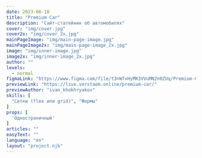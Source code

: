 ```yaml
---
date: 2023-06-10
title: "Premium Car"
description: "Сайт-статейник об автомобилях"
cover: "img/cover.jpg"
cover2x: "img/cover_2x.jpg"
mainPageImage: "img/main-page-image.jpg"
mainPageImage2x: "img/main-page-image_2x.jpg"
image: "img/inner-image.jpg"
image2x: "img/inner-image_2x.jpg"
author: ""
levels:
  - normal
figmaLink: "https://www.figma.com/file/t3nWfvHyMK3VVuMN2n0ZUq/Premium-Car-Blog-Template?type=design&node-id=0%3A1&t=7facliQIcq0897FD-1"
previewLink: "https://live.verstaem.online/premium-car/"
previewAuthor: "ivan_khokhryakov"
skills: [
  "Сетки (flex или grid)", "Формы"
]
props: [
  'Одностраничный'
]
articles: ""
easyText: ""
language: "en"
layout: "project.njk"
---
```

